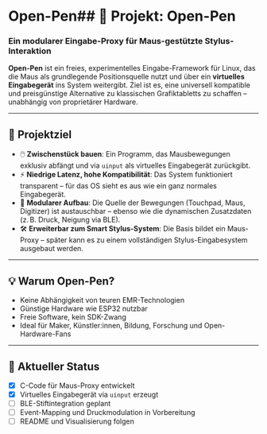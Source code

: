 # Open-Pen## 🧠 Projekt: Open-Pen  
### Ein modularer Eingabe-Proxy für Maus-gestützte Stylus-Interaktion

**Open-Pen** ist ein freies, experimentelles Eingabe-Framework für Linux, das die Maus als grundlegende Positionsquelle nutzt und über ein **virtuelles Eingabegerät** ins System weitergibt. Ziel ist es, eine universell kompatible und preisgünstige Alternative zu klassischen Grafiktabletts zu schaffen – unabhängig von proprietärer Hardware.

---

## 🎯 Projektziel

- 🖱️ **Zwischenstück bauen**: Ein Programm, das Mausbewegungen exklusiv abfängt und via `uinput` als virtuelles Eingabegerät zurückgibt.
- ⚡ **Niedrige Latenz, hohe Kompatibilität**: Das System funktioniert transparent – für das OS sieht es aus wie ein ganz normales Eingabegerät.
- 🧩 **Modularer Aufbau**: Die Quelle der Bewegungen (Touchpad, Maus, Digitizer) ist austauschbar – ebenso wie die dynamischen Zusatzdaten (z. B. Druck, Neigung via BLE).
- 🛠️ **Erweiterbar zum Smart Stylus-System**: Die Basis bildet ein Maus-Proxy – später kann es zu einem vollständigen Stylus-Eingabesystem ausgebaut werden.

---

## 💡 Warum Open-Pen?

- Keine Abhängigkeit von teuren EMR-Technologien
- Günstige Hardware wie ESP32 nutzbar
- Freie Software, kein SDK-Zwang
- Ideal für Maker, Künstler:innen, Bildung, Forschung und Open-Hardware-Fans

---

## 🔧 Aktueller Status

- [x] C-Code für Maus-Proxy entwickelt  
- [x] Virtuelles Eingabegerät via `uinput` erzeugt  
- [ ] BLE-Stiftintegration geplant  
- [ ] Event-Mapping und Druckmodulation in Vorbereitung  
- [ ] README und Visualisierung folgen
